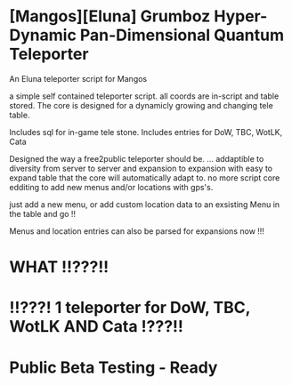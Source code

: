 # [Mangos][Eluna] Grumboz Hyper-Dynamic Pan-Dimensional Quantum Teleporter
An Eluna teleporter script for Mangos

a simple self contained teleporter script.
all coords are in-script and table stored.
The core is designed for a dynamicly growing and changing 
tele table.


Includes sql for in-game tele stone.
Includes entries for DoW, TBC, WotLK, Cata


Designed the way a free2public teleporter should be.  ... addaptible to diversity
from server to server and expansion to expansion with easy to expand table that the core will automatically adapt to.
no more script core edditing to add new menus and/or locations with gps's.


just add a new menu, or add custom location data to an exsisting Menu in the table and go !!

Menus and location entries can also be parsed for expansions now !!!

# WHAT !!???!!

# !!???! 1 teleporter for DoW, TBC, WotLK AND Cata !???!!


# Public Beta Testing - Ready
